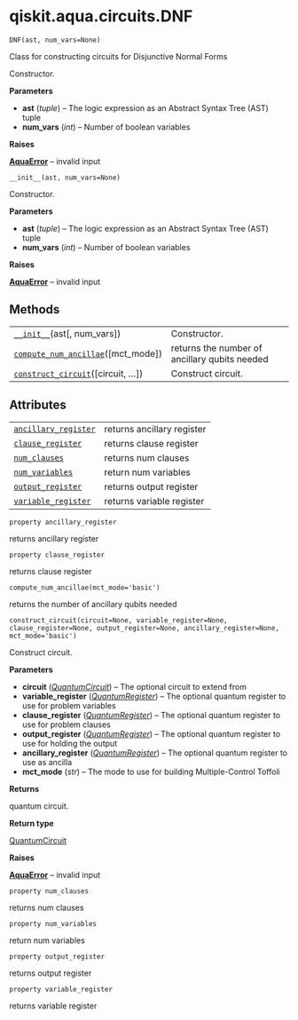 # qiskit.aqua.circuits.DNF

<span id="undefined" />

`DNF(ast, num_vars=None)`

Class for constructing circuits for Disjunctive Normal Forms

Constructor.

**Parameters**

*   **ast** (*tuple*) – The logic expression as an Abstract Syntax Tree (AST) tuple
*   **num\_vars** (*int*) – Number of boolean variables

**Raises**

[**AquaError**](qiskit.aqua.AquaError#qiskit.aqua.AquaError "qiskit.aqua.AquaError") – invalid input

<span id="undefined" />

`__init__(ast, num_vars=None)`

Constructor.

**Parameters**

*   **ast** (*tuple*) – The logic expression as an Abstract Syntax Tree (AST) tuple
*   **num\_vars** (*int*) – Number of boolean variables

**Raises**

[**AquaError**](qiskit.aqua.AquaError#qiskit.aqua.AquaError "qiskit.aqua.AquaError") – invalid input

## Methods

|                                                                                                                                        |                                               |
| -------------------------------------------------------------------------------------------------------------------------------------- | --------------------------------------------- |
| [`__init__`](#qiskit.aqua.circuits.DNF.__init__ "qiskit.aqua.circuits.DNF.__init__")(ast\[, num\_vars])                                | Constructor.                                  |
| [`compute_num_ancillae`](#qiskit.aqua.circuits.DNF.compute_num_ancillae "qiskit.aqua.circuits.DNF.compute_num_ancillae")(\[mct\_mode]) | returns the number of ancillary qubits needed |
| [`construct_circuit`](#qiskit.aqua.circuits.DNF.construct_circuit "qiskit.aqua.circuits.DNF.construct_circuit")(\[circuit, …])         | Construct circuit.                            |

## Attributes

|                                                                                                                    |                            |
| ------------------------------------------------------------------------------------------------------------------ | -------------------------- |
| [`ancillary_register`](#qiskit.aqua.circuits.DNF.ancillary_register "qiskit.aqua.circuits.DNF.ancillary_register") | returns ancillary register |
| [`clause_register`](#qiskit.aqua.circuits.DNF.clause_register "qiskit.aqua.circuits.DNF.clause_register")          | returns clause register    |
| [`num_clauses`](#qiskit.aqua.circuits.DNF.num_clauses "qiskit.aqua.circuits.DNF.num_clauses")                      | returns num clauses        |
| [`num_variables`](#qiskit.aqua.circuits.DNF.num_variables "qiskit.aqua.circuits.DNF.num_variables")                | return num variables       |
| [`output_register`](#qiskit.aqua.circuits.DNF.output_register "qiskit.aqua.circuits.DNF.output_register")          | returns output register    |
| [`variable_register`](#qiskit.aqua.circuits.DNF.variable_register "qiskit.aqua.circuits.DNF.variable_register")    | returns variable register  |

<span id="undefined" />

`property ancillary_register`

returns ancillary register

<span id="undefined" />

`property clause_register`

returns clause register

<span id="undefined" />

`compute_num_ancillae(mct_mode='basic')`

returns the number of ancillary qubits needed

<span id="undefined" />

`construct_circuit(circuit=None, variable_register=None, clause_register=None, output_register=None, ancillary_register=None, mct_mode='basic')`

Construct circuit.

**Parameters**

*   **circuit** ([*QuantumCircuit*](qiskit.circuit.QuantumCircuit#qiskit.circuit.QuantumCircuit "qiskit.circuit.QuantumCircuit")) – The optional circuit to extend from
*   **variable\_register** ([*QuantumRegister*](qiskit.circuit.QuantumRegister#qiskit.circuit.QuantumRegister "qiskit.circuit.QuantumRegister")) – The optional quantum register to use for problem variables
*   **clause\_register** ([*QuantumRegister*](qiskit.circuit.QuantumRegister#qiskit.circuit.QuantumRegister "qiskit.circuit.QuantumRegister")) – The optional quantum register to use for problem clauses
*   **output\_register** ([*QuantumRegister*](qiskit.circuit.QuantumRegister#qiskit.circuit.QuantumRegister "qiskit.circuit.QuantumRegister")) – The optional quantum register to use for holding the output
*   **ancillary\_register** ([*QuantumRegister*](qiskit.circuit.QuantumRegister#qiskit.circuit.QuantumRegister "qiskit.circuit.QuantumRegister")) – The optional quantum register to use as ancilla
*   **mct\_mode** (*str*) – The mode to use for building Multiple-Control Toffoli

**Returns**

quantum circuit.

**Return type**

[QuantumCircuit](qiskit.circuit.QuantumCircuit#qiskit.circuit.QuantumCircuit "qiskit.circuit.QuantumCircuit")

**Raises**

[**AquaError**](qiskit.aqua.AquaError#qiskit.aqua.AquaError "qiskit.aqua.AquaError") – invalid input

<span id="undefined" />

`property num_clauses`

returns num clauses

<span id="undefined" />

`property num_variables`

return num variables

<span id="undefined" />

`property output_register`

returns output register

<span id="undefined" />

`property variable_register`

returns variable register
